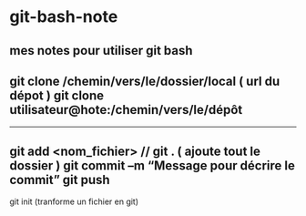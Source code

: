 # git-bash-note
mes notes pour utiliser git bash
---------------------
git clone /chemin/vers/le/dossier/local  ( url du dépot )
git clone utilisateur@hote:/chemin/vers/le/dépôt
---------------------

---------------------
git add <nom_fichier> // git . ( ajoute tout le dossier )
git commit –m “Message pour décrire le commit”
git push
---------------------

git init (tranforme un fichier en git)

